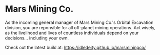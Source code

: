 # Mars Mining Co.
As the incoming general manager of Mars Mining Co.'s Orbital Excavation division, you are reponsible for all off-planet mining operations. Act wisely, as the livelihood and lives of countless individuals depend on your decisions... including your own.

Check out the latest build at: https://idledeity.github.io/marsminingco/
